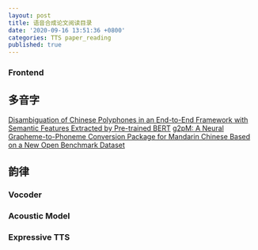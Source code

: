 ```yaml
---
layout: post
title: 语音合成论文阅读目录
date: '2020-09-16 13:51:36 +0800'
categories: TTS paper_reading
published: true
---
```

### Frontend
## 多音字

[Disambiguation of Chinese Polyphones in an End-to-End Framework with Semantic Features Extracted by Pre-trained BERT](https://www.isca-speech.org/archive/Interspeech_2019/pdfs/2292.pdf)
[g2pM: A Neural Grapheme-to-Phoneme Conversion Package for Mandarin Chinese Based on a New Open Benchmark Dataset](https://arxiv.org/abs/2004.03136)

## 韵律





### Vocoder

### Acoustic Model

### Expressive TTS







```python

```
